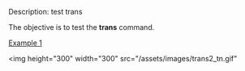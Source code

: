 Description: test trans

The objective is to test the **trans** command.

   
[Example 1](description_trans.md)


<img height="300" width="300" src="/assets/images/trans2_tn.gif"
